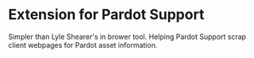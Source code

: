 # Extension for Pardot Support

Simpler than Lyle Shearer's in brower tool. Helping Pardot Support scrap client webpages for Pardot asset information.
